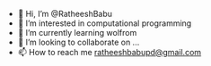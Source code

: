 - 👋 Hi, I’m @RatheeshBabu
- 👀 I’m interested in computational programming
- 🌱 I’m currently learning wolfrom
- 💞️ I’m looking to collaborate on ...
- 📫 How to reach me ratheeshbabupd@gmail.com

<!---
RatheeshBabu/RatheeshBabu is a ✨ special ✨ repository because its `README.md` (this file) appears on your GitHub profile.
You can click the Preview link to take a look at your changes.
--->
